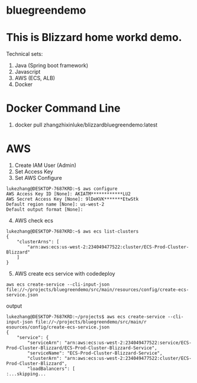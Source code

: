 # bluegreendemo


# This is Blizzard home workd demo. 
Technical sets:
1. Java (Spring boot framework)
2. Javascript
3. AWS (ECS, ALB)
4. Docker



# Docker Command Line
1. docker pull zhangzhixinluke/blizzardbluegreendemo:latest


# AWS
1. Create IAM User (Admin) 
2. Set Access Key
3. Set AWS Configure
```
lukezhang@DESKTOP-7687KRD:~$ aws configure
AWS Access Key ID [None]: AKIATM************LU2
AWS Secret Access Key [None]: 9lDeKVK*******EtwStk
Default region name [None]: us-west-2
Default output format [None]:
```
4. AWS check ecs
```
lukezhang@DESKTOP-7687KRD:~$ aws ecs list-clusters
{
    "clusterArns": [
        "arn:aws:ecs:us-west-2:234049477522:cluster/ECS-Prod-Cluster-Blizzard"
    ]
}
```

5. AWS create ecs service with codedeploy
```
aws ecs create-service --cli-input-json file://~/projects/bluegreendemo/src/main/resources/config/create-ecs-service.json
```
output
```
lukezhang@DESKTOP-7687KRD:~/projects$ aws ecs create-service --cli-input-json file://~/projects/bluegreendemo/src/main/r
esources/config/create-ecs-service.json
{
    "service": {
        "serviceArn": "arn:aws:ecs:us-west-2:234049477522:service/ECS-Prod-Cluster-Blizzard/ECS-Prod-Cluster-Blizzard-Service",
        "serviceName": "ECS-Prod-Cluster-Blizzard-Service",
        "clusterArn": "arn:aws:ecs:us-west-2:234049477522:cluster/ECS-Prod-Cluster-Blizzard",
        "loadBalancers": [
:...skipping...
```